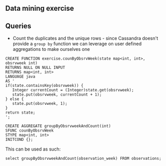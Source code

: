 ## Data mining exercise

Queries
---

- Count the duplicates and the unique rows - since Cassandra doesn't provide a `group by` function
we can leverage on user defined aggregations to make ourselves one

```cql
CREATE FUNCTION exercise.counByObsrvWeek(state map<int, int>, obsrvweek int)
RETURNS NULL ON NULL INPUT
RETURNS map<int, int>
LANGUAGE java
AS '
if(state.containsKey(obsrvweek)) {
   Integer currentCount = (Integer)state.get(obsrvweek);
   state.put(obsrvweek, currentCount + 1);
} else {
   state.put(obsrvweek, 1);
}
return state;
';

CREATE AGGREGATE groupByObsrvweekAndCount(int)
SFUNC counByObsrvWeek
STYPE map<int, int>
INITCOND {};
```

This can be used as such:

```cql
select groupByObsrvweekAndCount(observation_week) FROM observations;
```

